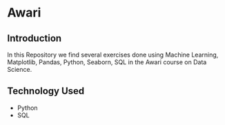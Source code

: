 # Awari

## Introduction

In this Repository we find several exercises done using Machine Learning, Matplotlib, Pandas, Python, Seaborn, SQL in the Awari course on Data Science.

## Technology Used

- Python
- SQL
